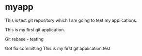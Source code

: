 # myapp
This is test git repository which I am going to test my applications.

This is my first git application.

Git rebase - testing

Got fix committing
This is my first git application.test
